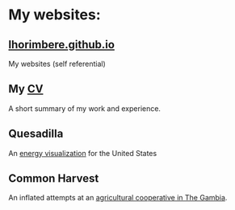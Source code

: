 # My websites:
## [lhorimbere.github.io](http://lhorimbere.github.io)
My websites (self referential)
## My [CV](http://lhorimbere.github.io/CV-Landry-Horimbere.pdf)
A short summary of my work and experience.
## Quesadilla
An [energy visualization](http://mdahlhausen.github.io/quesadilla/) for the United States
## Common Harvest
An inflated attempts at an [agricultural cooperative in The Gambia](http://lhorimbere.github.io/commonharvest/index.html).
